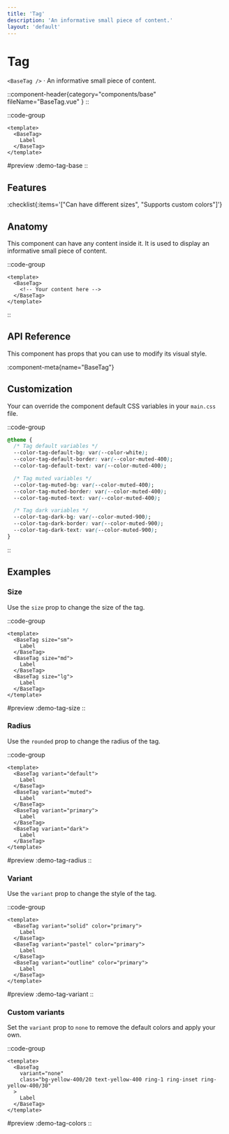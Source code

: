 ```yaml
---
title: 'Tag'
description: 'An informative small piece of content.'
layout: 'default'
---
```


# Tag

`<BaseTag />` · An informative small piece of content.

::component-header{category="components/base" fileName="BaseTag.vue" }
::

::code-group

```vue [DemoTagBase.vue]
<template>
  <BaseTag>
    Label
  </BaseTag>
</template>
```

#preview
:demo-tag-base
::

## Features

:checklist{:items='["Can have different sizes", "Supports custom colors"]'}

## Anatomy
This component can have any content inside it. It is used to display an informative small piece of content.

::code-group

```vue [BaseTag]
<template>
  <BaseTag>
    <!-- Your content here -->
  </BaseTag>
</template>
```

::

## API Reference

This component has props that you can use to modify its visual style.

:component-meta{name="BaseTag"}

## Customization

Your can override the component default CSS variables in your `main.css` file.

::code-group

```css [main.css]
@theme {
  /* Tag default variables */
  --color-tag-default-bg: var(--color-white);
  --color-tag-default-border: var(--color-muted-400);
  --color-tag-default-text: var(--color-muted-400);

  /* Tag muted variables */
  --color-tag-muted-bg: var(--color-muted-400);
  --color-tag-muted-border: var(--color-muted-400);
  --color-tag-muted-text: var(--color-muted-400);

  /* Tag dark variables */
  --color-tag-dark-bg: var(--color-muted-900);
  --color-tag-dark-border: var(--color-muted-900);
  --color-tag-dark-text: var(--color-muted-900);
}
```

::

## Examples

### Size

Use the `size` prop to change the size of the tag.

::code-group

```vue [DemoTagSize.vue]
<template>
  <BaseTag size="sm">
    Label
  </BaseTag>
  <BaseTag size="md">
    Label
  </BaseTag>
  <BaseTag size="lg">
    Label
  </BaseTag>
</template>
```

#preview
:demo-tag-size
::

### Radius

Use the `rounded` prop to change the radius of the tag.

::code-group

```vue [DemoTagRadius.vue]
<template>
  <BaseTag variant="default">
    Label
  </BaseTag>
  <BaseTag variant="muted">
    Label
  </BaseTag>
  <BaseTag variant="primary">
    Label
  </BaseTag>
  <BaseTag variant="dark">
    Label
  </BaseTag>
</template>
```

#preview
:demo-tag-radius
::

### Variant

Use the `variant` prop to change the style of the tag.

::code-group

```vue [DemoTagVariant.vue]
<template>
  <BaseTag variant="solid" color="primary">
    Label
  </BaseTag>
  <BaseTag variant="pastel" color="primary">
    Label
  </BaseTag>
  <BaseTag variant="outline" color="primary">
    Label
  </BaseTag>
</template>
```

#preview
:demo-tag-variant
::

### Custom variants

Set the `variant` prop to `none` to remove the default colors and apply your own.

::code-group

```vue [DemoTagColorsvue]
<template>
  <BaseTag
    variant="none"
    class="bg-yellow-400/20 text-yellow-400 ring-1 ring-inset ring-yellow-400/30"
  >
    Label
  </BaseTag>
</template>
```

#preview
:demo-tag-colors
::
